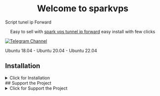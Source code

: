 <h1 align="center"/>Welcome to sparkvps</h1>
Script tunel ip Forward
<p align="center">
Easy to sell with <a href="https://github.com/sparkvps/ip-Forwarding">spark vps tunnel ip forward</a> easy install with few clicks
</p>
<p align="center">

[![Telegram Channel](https://img.shields.io/endpoint?label=Channel&style=flat-square&url=https%3A%2F%2Ftg.sumanjay.workers.dev%2Fwizwizch&color=blue)](https://t.me/sparkvps)
<BR>

Ubuntu 18.04 - Ubuntu 20.04 - Ubuntu 22.04

## Installation
<details>
  <summary>Click for Installation</summary>
Installation
```
curl -o install.sh -L https://raw.githubusercontent.com/sparkvps/ip-Forwarding/main/install.sh && bash install.sh
```
<BR>
</details>
## Support the Project

<details>
  <summary>Click for Support the Project</summary>

### If you find this project useful and would like to show your support, you can make a donation using the following cryptocurrencies:


- **Bitcoin (BTC):**
  - Wallet Address: ```bc1q7ndej579qshz6z6lyhm3tvvpml37k0l6m3kjhz```

- **Ethereum (ETH):**
  - Wallet Address: ```0x1205Aae90436aED7421B8712836e50b6eEA66d70```

- **Tron (TRX):**
  - Wallet Address: ```TCkCD1Rp5yvLc1NpyM9ifMW1c8f1f8PxLi```
